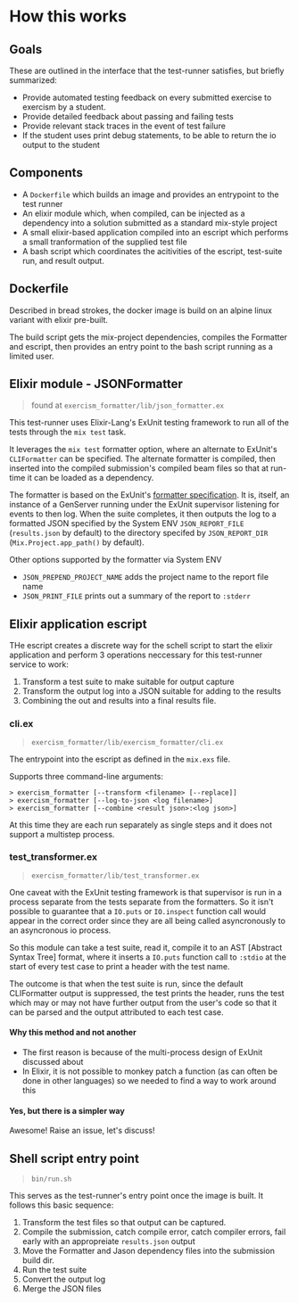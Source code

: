 # How this works

## Goals

These are outlined in the interface that the test-runner satisfies, but briefly summarized:

- Provide automated testing feedback on every submitted exercise to exercism by a student.
- Provide detailed feedback about passing and failing tests
- Provide relevant stack traces in the event of test failure
- If the student uses print debug statements, to be able to return the io output to the student

## Components

- A `Dockerfile` which builds an image and provides an entrypoint to the test runner
- An elixir module which, when compiled, can be injected as a dependency into a solution submitted as a standard mix-style project
- A small elixir-based application compiled into an escript which performs a small tranformation of the supplied test file
- A bash script which coordinates the acitivities of the escript, test-suite run, and result output.

## Dockerfile

Described in bread strokes, the docker image is build on an alpine linux variant with elixir pre-built.

The build script gets the mix-project dependencies, compiles the Formatter and escript, then provides an entry point to the bash script running as a limited user.

## Elixir module - JSONFormatter

> found at `exercism_formatter/lib/json_formatter.ex`

This test-runner uses Elixir-Lang's ExUnit testing framework to run all of the tests through the `mix test` task.

It leverages the `mix test` formatter option, where an alternate to ExUnit's `CLIFormatter` can be specified.  The alternate formatter is compiled, then inserted into the compiled submission's compiled beam files so that at run-time it can be loaded as a dependency.

The formatter is based on the ExUnit's [formatter specification](https://hexdocs.pm/ex_unit/1.7.0/ExUnit.Formatter.html).  It is, itself, an instance of a GenServer running under the ExUnit supervisor listening for events to then log.  When the suite completes, it then outputs the log to a formatted JSON specified by the System ENV `JSON_REPORT_FILE` (`results.json` by default) to the directory specifed by `JSON_REPORT_DIR` (`Mix.Project.app_path()` by default).

Other options supported by the formatter via System ENV

- `JSON_PREPEND_PROJECT_NAME` adds the project name to the report file name
- `JSON_PRINT_FILE` prints out a summary of the report to `:stderr`

## Elixir application escript

THe escript creates a discrete way for the schell script to start the elixir application and perform 3 operations neccessary for this test-runner service to work:

1. Transform a test suite to make suitable for output capture
1. Transform the output log into a JSON suitable for adding to the results
1. Combining the out and results into a final results file.

### cli.ex

> `exercism_formatter/lib/exercism_formatter/cli.ex`

The entrypoint into the escript as defined in the `mix.exs` file.

Supports three command-line arguments:

```text
> exercism_formatter [--transform <filename> [--replace]]
> exercism_formatter [--log-to-json <log filename>]
> exercism_formatter [--combine <result json>:<log json>]
```

At this time they are each run separately as single steps and it does not support a multistep process.

### test_transformer.ex

> `exercism_formatter/lib/test_transformer.ex`

One caveat with the ExUnit testing framework is that supervisor is run in a process separate from the tests separate from the formatters.  So it isn't possible to guarantee that a `IO.puts` or `IO.inspect` function call would appear in the correct order since they are all being called asyncronously to an asyncronous io process.

So this module can take a test suite, read it, compile it to an AST [Abstract Syntax Tree] format, where it inserts a `IO.puts` function call to `:stdio` at the start of every test case to print a header with the test name.

The outcome is that when the test suite is run, since the default CLIFormatter output is suppressed, the test prints the header, runs the test which may or may not have further output from the user's code so that it can be parsed and the output attributed to each test case.

#### Why this method and not another

- The first reason is because of the multi-process design of ExUnit discussed about
- In Elixir, it is not possible to monkey patch a function (as can often be done in other languages) so we needed to find a way to work around this

#### Yes, but there is a simpler way

Awesome! Raise an issue, let's discuss!

## Shell script entry point

> `bin/run.sh`

This serves as the test-runner's entry point once the image is built.  It follows this basic sequence:

1. Transform the test files so that output can be captured.
1. Compile the submission, catch compile error, catch compiler errors, fail early with an appropreiate `results.json` output
1. Move the Formatter and Jason dependency files into the submission build dir.
1. Run the test suite
1. Convert the output log
1. Merge the JSON files
